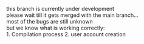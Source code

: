 this branch is currently under development\
please wait till it gets merged with the main branch...\
most of the bugs are still unknown\
but we know what is working correctly:\
1\.     Compilation process
2\.     user account creation
